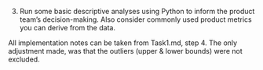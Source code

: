 3. Run some basic descriptive analyses using Python to inform the product team’s decision-making. Also consider commonly used product metrics you can derive from the data.


All implementation notes can be taken from Task1.md, step 4. The only adjustment made, was that the outliers (upper & lower bounds) were not excluded.